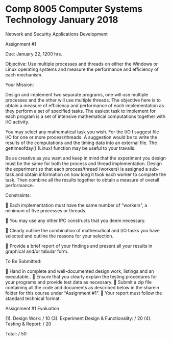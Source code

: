 # Comp 8005   Computer Systems Technology   January 2018

Network and Security Applications Development

Assignment #1

Due: January 22, 1200 hrs.

Objective:   Use multiple processes  and threads  on either the Windows or Linux operating systems and measure the performance and efficiency of each mechanism.


Your Mission:

Design and implement two separate programs, one will use multiple processes and the other will use multiple threads. The objective here is to obtain a measure of efficiency and performance of each implementation as they perform a set of specified tasks. The easiest task to implement for each program is a set of intensive mathematical computations together with I/O activity.

You may select any mathematical task you wish. For the I/O I suggest file I/O for one or more process/threads. A suggestion would be to write the results of the computations and the timing data into an external file. The gettimeofday() (Linux) function may be useful to your travails.

Be as creative as you want and keep in mind that the experiment you design must be the same for both the process and thread implementation. Design the experiment so that each process/thread (workers) is assigned a sub-task  and obtain information on how long it took each worker to complete the task. Then combine all the results together to obtain a measure of overall performance.


Constraints:

     Each  implementation  must  have  the  same  number  of  “workers”,  a  minimum  of  five
processes or threads.

     You may use any other IPC constructs that you deem necessary.

     Clearly  outline the combination of mathematical and I/O tasks you have selected and outline the reasons for your selection.

     Provide a brief report of your findings and present all your results in graphical and/or tabular form.

To Be Submitted:

     Hand in complete and well-documented design work,  listings and an executable..
     Ensure that you clearly explain the testing procedures for your programs and provide test
data as necessary.
     Submit a  zip file containing all the code and documents as described below in the sharein
folder for this course under “Assignment #1”.
     Your report must follow the standard technical format.


Assignment #1 Evaluation


(1). Design Work:                                                     / 10 (3). Experiment Design & Functionality:                   / 20 (4). Testing & Report:                                               / 20

Total:                                                                      / 50

